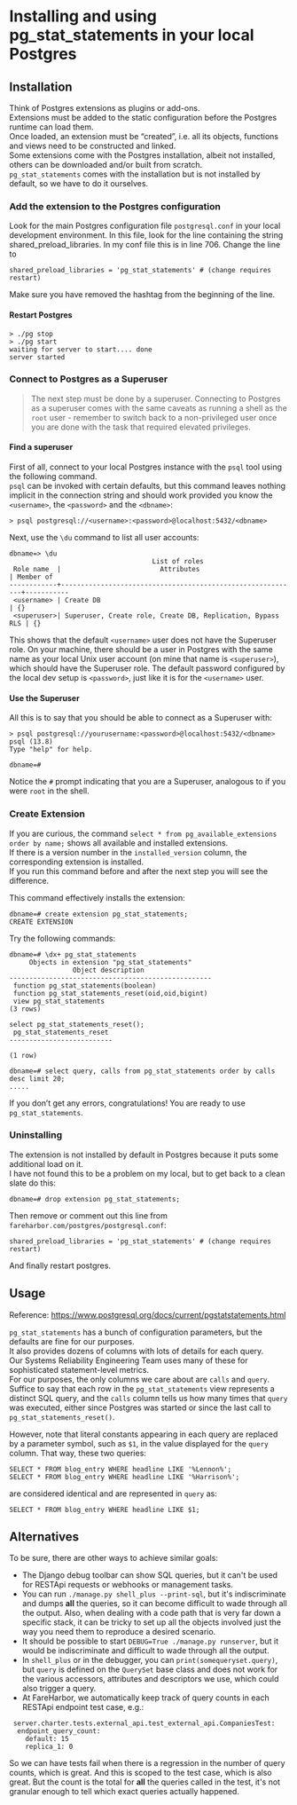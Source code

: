 # Installing and using pg_stat_statements in your local Postgres

## Installation
Think of Postgres extensions as plugins or add-ons.  
Extensions must be added to the static configuration before the Postgres runtime can load them.  
Once loaded, an extension must be “created”, i.e. all its objects, functions and views need to be constructed and linked.  
Some extensions come with the Postgres installation, albeit not installed, others can be downloaded and/or built from scratch.   
`pg_stat_statements` comes with the installation but is not installed by default, so we have to do it ourselves.

### Add the extension to the Postgres configuration
Look for the main Postgres configuration file `postgresql.conf` in your local development environment.
In this file, look for the line containing the string shared_preload_libraries.  In my conf file this is in line 706.  Change the line to 

```
shared_preload_libraries = 'pg_stat_statements' # (change requires restart)
```

Make sure you have removed the hashtag from the beginning of the line.

#### Restart Postgres

```
> ./pg stop
> ./pg start
waiting for server to start.... done
server started
```
### Connect to Postgres as a Superuser

> The next step must be done by a superuser.  Connecting to Postgres as a superuser comes with the same caveats as running a shell as the `root` user - remember to switch back to a non-privileged user once you are done with the task that required elevated privileges.

#### Find a superuser
First of all, connect to your local Postgres instance with the `psql` tool using the following command.  
`psql` can be invoked with certain defaults, but this command leaves nothing implicit in the connection string and should work provided you know 
the `<username>`, the `<password>` and the `<dbname>`:

```
> psql postgresql://<username>:<password>@localhost:5432/<dbname>
```

Next, use the `\du` command to list all user accounts:

```
dbname=> \du
                                    List of roles
 Role name  |                         Attributes                         | Member of
------------+------------------------------------------------------------+-----------
 <username> | Create DB                                                  | {}
 <superuser>| Superuser, Create role, Create DB, Replication, Bypass RLS | {}
 ```
 
This shows that the default `<username>` user does not have the Superuser role.  On your machine, there should be a user in Postgres with the same name as your local Unix user account (on mine that name is `<superuser>`), which should have the Superuser role.  The default password configured by the local dev setup is `<password>`, just like it is for the `<username>` user.

#### Use the Superuser

All this is to say that you should be able to connect as a Superuser with:

```
> psql postgresql://yourusername:<password>@localhost:5432/<dbname>
psql (13.8)
Type "help" for help.

dbname=#
```

Notice the `#` prompt indicating that you are a Superuser, analogous to if you were `root` in the shell.

### Create Extension

If you are curious, the command `select * from pg_available_extensions order by name;` shows all available and installed extensions.  
If there is a version number in the `installed_version` column, the corresponding extension is installed.  
If you run this command before and after the next step you will see the difference.

This command effectively installs the extension:

```
dbname=# create extension pg_stat_statements;
CREATE EXTENSION
```

Try the following commands:

```
dbname=# \dx+ pg_stat_statements
     Objects in extension "pg_stat_statements"
                Object description
---------------------------------------------------
 function pg_stat_statements(boolean)
 function pg_stat_statements_reset(oid,oid,bigint)
 view pg_stat_statements
(3 rows)
```

```
select pg_stat_statements_reset();
 pg_stat_statements_reset
--------------------------

(1 row)
```

```
dbname=# select query, calls from pg_stat_statements order by calls desc limit 20;
.....
```

If you don’t get any errors, congratulations!  You are ready to use `pg_stat_statements`.

### Uninstalling

The extension is not installed by default in Postgres because it puts some additional load on it.  
I have not found this to be a problem on my local, but to get back to a clean slate do this:

```
dbname=# drop extension pg_stat_statements;
```

Then remove or comment out this line from `fareharbor.com/postgres/postgresql.conf`:

```
shared_preload_libraries = 'pg_stat_statements' # (change requires restart)
```

And finally restart postgres.

## Usage

Reference: https://www.postgresql.org/docs/current/pgstatstatements.html

`pg_stat_statements` has a bunch of configuration parameters, but the defaults are fine for our purposes.  
It also provides dozens of columns with lots of details for each query.  
Our Systems Reliability Engineering Team uses many of these for sophisticated statement-level metrics.  
For our purposes, the only columns we care about are `calls` and `query`.  
Suffice to say that each row in the `pg_stat_statements` view represents a distinct SQL query, 
and the `calls` column tells us how many times that `query` was executed, 
either since Postgres was started or since the last call to `pg_stat_statements_reset()`.

However, note that literal constants appearing in each query are replaced by a parameter symbol, 
such as `$1`, in the value displayed for the `query` column.  That way, these two queries:

```
SELECT * FROM blog_entry WHERE headline LIKE '%Lennon%';
SELECT * FROM blog_entry WHERE headline LIKE '%Harrison%';
```

are considered identical and are represented in `query` as:

```
SELECT * FROM blog_entry WHERE headline LIKE $1;
```

## Alternatives

To be sure, there are other ways to achieve similar goals:

* The Django debug toolbar can show SQL queries, but it can't be used for RESTApi requests or webhooks or management tasks.
* You can run `./manage.py shell_plus --print-sql`, but it's indiscriminate and dumps **all** the queries, 
so it can become difficult to wade through all the output.
Also, when dealing with a code path that is very far down a specific stack, it can be tricky to set up all the objects involved just the way you need them to reproduce a desired scenario.
* It should be possible to start `DEBUG=True ./manage.py runserver`, but it would be indiscriminate and difficult to wade through all the output.
* In `shell_plus` or in the debugger, you can `print(somequeryset.query)`, but `query` is defined on the `QuerySet` base class and does not work for the various accessors, attributes and descriptors we use, which could also trigger a query.
* At FareHarbor, we automatically keep track of query counts in each RESTApi endpoint test case, e.g.:

```
 server.charter.tests.external_api.test_external_api.CompaniesTest: 
  endpoint_query_count: 
    default: 15 
    replica_1: 0 
```

So we can have tests fail when there is a regression in the number of query counts, which is great.  And this is scoped to the test case, which is also great.  But the count is the total for **all** the queries called in the test, it's not granular enough to tell which exact queries actually happened.

